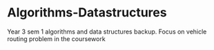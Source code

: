 # Algorithms-Datastructures
Year 3 sem 1 algorithms and data structures backup. Focus on vehicle routing problem in the coursework
